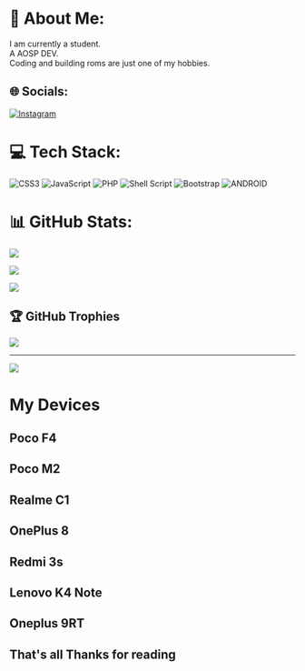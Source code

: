# 💫 About Me: 

 I am currently a student.<br>A AOSP DEV.<br>Coding and building roms are just one of my hobbies.<br> 

  

  

 ## 🌐 Socials: 

 [![Instagram](https://img.shields.io/badge/Instagram-%23E4405F.svg?logo=Instagram&logoColor=white)](https://instagram.com/acexxcv69)  

  

 # 💻 Tech Stack: 

 ![CSS3](https://img.shields.io/badge/css3-%231572B6.svg?style=flat&logo=css3&logoColor=white) ![JavaScript](https://img.shields.io/badge/javascript-%23323330.svg?style=flat&logo=javascript&logoColor=%23F7DF1E) ![PHP](https://img.shields.io/badge/php-%23777BB4.svg?style=flat&logo=php&logoColor=white) ![Shell Script](https://img.shields.io/badge/shell_script-%23121011.svg?style=flat&logo=gnu-bash&logoColor=white) ![Bootstrap](https://img.shields.io/badge/bootstrap-%23563D7C.svg?style=flat&logo=bootstrap&logoColor=white) ![ANDROID](https://img.shields.io/badge/android-%2320232a.svg?style=flat&logo=android&logoColor=%a4c639) 

 # 📊 GitHub Stats: 

 ![](https://github-readme-stats.vercel.app/api?username=acex69&theme=radical&hide_border=false&include_all_commits=true&count_private=true)<br/> 

 ![](https://github-readme-streak-stats.herokuapp.com/?user=acex69&theme=radical&hide_border=false)<br/> 

 ![](https://github-readme-stats.vercel.app/api/top-langs/?username=acex69&theme=radical&hide_border=false&include_all_commits=true&count_private=true&layout=compact) 

  

 ## 🏆 GitHub Trophies 

 ![](https://github-profile-trophy.vercel.app/?username=acex69&theme=discord&no-frame=false&no-bg=true&margin-w=4) 

  

  

  

 --- 

 [![](https://visitcount.itsvg.in/api?id=raizel69&label=Profile%20Views&color=4&icon=9&pretty=false)](https://visitcount.itsvg.in) 

  

 <!-- Proudly created with GPRM ( https://gprm.itsvg.in ) -->

   

  # My Devices 

  ## Poco F4  

  ## Poco M2 

  ## Realme C1 

  ## OnePlus 8  

  ## Redmi 3s  

  ## Lenovo K4 Note  

  ## Oneplus 9RT 

   

 ## That's all Thanks for reading 
